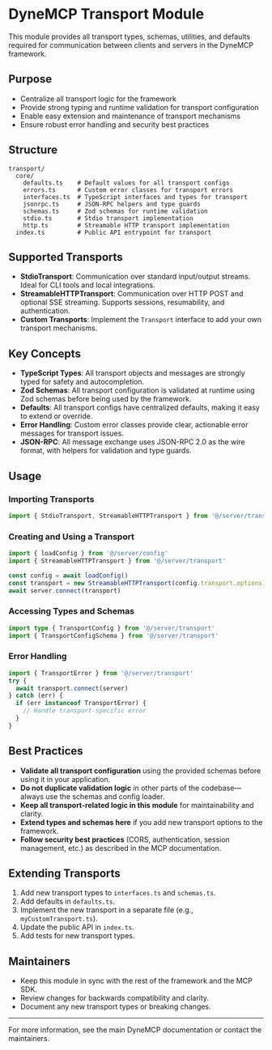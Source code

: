 # DyneMCP Transport Module

This module provides all transport types, schemas, utilities, and defaults required for communication between clients and servers in the DyneMCP framework.

## Purpose

- Centralize all transport logic for the framework
- Provide strong typing and runtime validation for transport configuration
- Enable easy extension and maintenance of transport mechanisms
- Ensure robust error handling and security best practices

## Structure

```
transport/
  core/
    defaults.ts    # Default values for all transport configs
    errors.ts      # Custom error classes for transport errors
    interfaces.ts  # TypeScript interfaces and types for transport
    jsonrpc.ts     # JSON-RPC helpers and type guards
    schemas.ts     # Zod schemas for runtime validation
    stdio.ts       # Stdio transport implementation
    http.ts        # Streamable HTTP transport implementation
  index.ts         # Public API entrypoint for transport
```

## Supported Transports

- **StdioTransport**: Communication over standard input/output streams. Ideal for CLI tools and local integrations.
- **StreamableHTTPTransport**: Communication over HTTP POST and optional SSE streaming. Supports sessions, resumability, and authentication.
- **Custom Transports**: Implement the `Transport` interface to add your own transport mechanisms.

## Key Concepts

- **TypeScript Types**: All transport objects and messages are strongly typed for safety and autocompletion.
- **Zod Schemas**: All transport configuration is validated at runtime using Zod schemas before being used by the framework.
- **Defaults**: All transport configs have centralized defaults, making it easy to extend or override.
- **Error Handling**: Custom error classes provide clear, actionable error messages for transport issues.
- **JSON-RPC**: All message exchange uses JSON-RPC 2.0 as the wire format, with helpers for validation and type guards.

## Usage

### Importing Transports

```ts
import { StdioTransport, StreamableHTTPTransport } from '@/server/transport'
```

### Creating and Using a Transport

```ts
import { loadConfig } from '@/server/config'
import { StreamableHTTPTransport } from '@/server/transport'

const config = await loadConfig()
const transport = new StreamableHTTPTransport(config.transport.options)
await server.connect(transport)
```

### Accessing Types and Schemas

```ts
import type { TransportConfig } from '@/server/transport'
import { TransportConfigSchema } from '@/server/transport'
```

### Error Handling

```ts
import { TransportError } from '@/server/transport'
try {
  await transport.connect(server)
} catch (err) {
  if (err instanceof TransportError) {
    // Handle transport-specific error
  }
}
```

## Best Practices

- **Validate all transport configuration** using the provided schemas before using it in your application.
- **Do not duplicate validation logic** in other parts of the codebase—always use the schemas and config loader.
- **Keep all transport-related logic in this module** for maintainability and clarity.
- **Extend types and schemas here** if you add new transport options to the framework.
- **Follow security best practices** (CORS, authentication, session management, etc.) as described in the MCP documentation.

## Extending Transports

1. Add new transport types to `interfaces.ts` and `schemas.ts`.
2. Add defaults in `defaults.ts`.
3. Implement the new transport in a separate file (e.g., `myCustomTransport.ts`).
4. Update the public API in `index.ts`.
5. Add tests for new transport types.

## Maintainers

- Keep this module in sync with the rest of the framework and the MCP SDK.
- Review changes for backwards compatibility and clarity.
- Document any new transport types or breaking changes.

---

For more information, see the main DyneMCP documentation or contact the maintainers.
